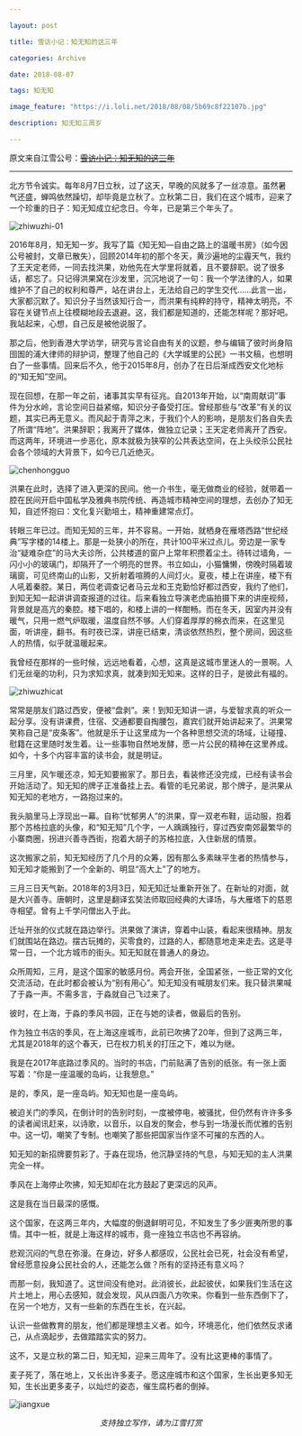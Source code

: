 ```yaml
---

layout: post

title: 雪访小记：知无知的这三年

categories: Archive

date: 2018-08-07

tags: 知无知

image_feature: "https://i.loli.net/2018/08/08/5b69c8f22107b.jpg"

description: 知无知三周岁

---
```


原文来自江雪公号：~~[雪访小记：知无知的这三年](https://mp.weixin.qq.com/s/g4_PUyiIsUzmWz779yQyZA)~~

---

北方节令诚实。每年8月7日立秋，过了这天，早晚的风就多了一丝凉意。虽然暑气还盛，蝉鸣依然躁切，却毕竟是立秋了。立秋第二日，我们在这个城市，迎来了一个珍重的日子：知无知成立纪念日。今年，已是第三个年头了。

![zhiwuzhi-01](https://i.loli.net/2018/08/08/5b69c8f22107b.jpg)

2016年8月，知无知一岁。我写了篇《知无知—自由之路上的温暖书房》（如今因公号被封，文章已散失），回顾2014年初的那个冬天，黄沙遍地的尘霾天气，我约了王天定老师，一同去找洪果，劝他先在大学里将就着，且不要辞职。说了很多话，都忘了。只记得洪果窝在沙发里，沉沉地说了一句：我一个学法律的人，如果维护不了自己的权利和尊严，站在讲台上，无法给自己的学生交代……此言一出，大家都沉默了。知识分子当然该知行合一，而洪果有纯粹的持守，精神太明亮，不容在关键节点上往模糊地段去退避。这，我们都是知道的，还能怎样呢？那好吧。我站起来，心想，自己反是被他说服了。

那之后，他到香港大学访学，研究与言论自由有关的议题，参与编辑了彼时尚身陷囹圄的浦大律师的辩护词，整理了他自己的《大学城里的公民》一书文稿，也想明白了一些事情。回来后不久，他于2015年8月，创办了在日后渐成西安文化地标的“知无知”空间。

现在回想，在那一年之前，诸事其实早有征兆。自2013年开始，以“南周献词”事件为分水岭，言论空间日益紧缩，知识分子备受打压。曾经那些与“改革”有关的议题，其实已再无意义。而风起于青萍之末，于我们个人的影响，是朋友们各自失去了所谓“阵地”。洪果辞职；我离开了媒体，做独立记录；王天定老师离开了西安。而这两年，环境进一步恶化，原本就极为狭窄的公共表达空间，在上头绞杀公民社会各个领域的大背景下，如今已几近绝灭。

![chenhongguo](https://i.loli.net/2018/08/08/5b69c90594cab.jpg)

洪果在此时，选择了进入更深的民间。他一介书生，毫无做商业的经验，就带着一腔在民间开启中国私学及雅典书院传统、再造城市精神空间的理想，去创办了知无知，自述怀抱曰：文化复兴勤培土，精神重建常点灯。

转眼三年已过。而知无知的三年，并不容易。一开始，就栖身在雁塔西路“世纪经典”写字楼的14楼上。那是一处狭小的所在，共计100平米过点儿。旁边是一家专治“疑难杂症”的马大夫诊所，公共楼道的窗户上常年积攒着尘土。待转过墙角，一闪小小的玻璃门，却隔开了一个明亮的世界。书立如山，小猫慵懒，傍晚时隔着玻璃窗，可见终南山的山影，又折射着喧腾的人间灯火。夏夜，楼上在讲座，楼下有人吼着秦腔。某日，两位老调查记者马云龙和王克勤恰好都过西安，我约了他们，到知无知一起讲讲调查报道的过往。后来看独立导演老虎庙拍摄下来的讲座视频，背景就是高亢的秦腔。楼下唱的，和楼上讲的一样酣畅。而在冬天，因室内并没有暖气，只用一燃气炉取暖，温度自然不够。人们穿着厚厚的棉衣而来，在这里见面，听讲座，翻书。有时夜已深，讲座已结束，清谈依然热烈，整个房间，因这些人的热情，似乎就温暖起来。

我曾经在那样的一些时候，远远地看着，心想，这真是这城市里迷人的一景啊。人们无丝毫的功利，只为求知求真，就凑到知无知来。这样的日子，是彼此有福的。

![zhiwuzhicat](https://i.loli.net/2018/08/08/5b69c9149240c.jpg)

常常是朋友们路过西安，便被“盘剥”。来！到知无知讲一讲，与爱智求真的听众一起分享。没有讲课费，住宿、交通都要自掏腰包，嘉宾们就开始讲起来了。洪果常笑称自己是“皮条客”。他就是乐于让这里成为一个各种思想交流的场域，让碰撞、慰籍在这里随时发生着。让一些事物自然地发酵，愿一片公民的精神在这里养成。如今，十多个内容丰富的读书会，就是明证。

三月里，风乍暖还凉，知无知要搬家了。那日去，看装修还没完成，已经有读书会开始活动了。知无知的牌子正准备挂上去。看管的毛兄弟说，那个牌子，是洪果从知无知的老地方，一路抱过来的。

我头脑里马上浮现出一幕。自称“忧郁男人”的洪果，穿一双老布鞋，运动服，抱着那个苏格拉底的头像，和“知无知”几个字，一人踽踽独行，穿过西安南郊最繁华的小寨商圈，拐进兴善寺西街，抱着大胡子的苏格拉底，入住新居的情景。

这次搬家之前，知无知经历了几个月的众筹，因有那么多素昧平生者的热情参与，知无知才能搬到了一个全新的、明显“高大上”了的地方。

三月三日天气新。2018年的3月3日，知无知迁址重新开张了。在新址的对面，就是大兴善寺。唐朝时，这里是翻译玄奘法师取回经典的大译场，与大雁塔下的慈恩寺相望。曾有上千学问僧出入于此。

迁址开张的仪式就在路边举行。洪果做了演讲，穿着中山装，看起来很精神。朋友们就围站在路边。摆古玩摊的，买零食的，过路的人，都随意地走来走去。这是寻常一日，一个北方城市的街头。知无知就在普通人的身边。

众所周知，三月，是这个国家的敏感月份。两会开张，全国紧张，一些正常的文化交流活动，在此时都会被认为“别有用心”。知无知没有喊朋友们来。我只替洪果喊了于淼一声。不需多言，于淼就自己飞过来了。

彼时，在上海，于淼的季风书园，正在与她的读者，做最后的告别。

作为独立书店的季风，在上海这座城市，此前已吹拂了20年，但到了这两三年，尤其是2018年的这个春天，已在权力机关的打压之下，难以为继。

我是在2017年底路过季风的。当时的书店，门前贴满了告别的纸张。有一张上面写着：“你是一座温暖的岛屿，让我憩息。”

是的，季风，是一座岛屿。知无知也是一座岛屿。

被迫关门的季风，在倒计时的告别时刻，一度被停电，被骚扰，但仍然有许许多多的读者闻讯赶来，以诗歌，以音乐，以自发的聚会，参与到一场漫长而优雅的告别中。这一切，嘲笑了专制。也嘲笑了那些把国家当作坚不可摧的东西的人。

知无知的新招牌要剪彩了。于淼在现场，他沉静坚持的气息，与知无知的主人洪果完全一样。

季风在上海停止吹拂，知无知却在北方鼓起了更深远的风声。

这是我在当日最深的感慨。

这个国家，在这两三年内，大幅度的倒退鲜明可见，不知发生了多少匪夷所思的事情。其中一桩，就是上海这样的城市，竟一座独立书店也不再容纳。

悲观沉闷的气息在弥漫。在身边，好多人都感叹，公民社会已死，社会没有希望，曾经愿意投身公民社会的人，还能怎么做？所有的坚持还有意义吗？

而那一刻，我知道了。这世间没有绝对。此消彼长，此起彼伏，如果我们生活在这片土地上，用心去感知，就会发现，风从四面八方吹来。你看到一些东西倒下了，在另一个地方，又有一些新的东西在生长，在兴起。

认识一些做教育的朋友，他们都是理想主义者。如今，环境恶化，他们依然反求诸己，从点滴起步，去做踏踏实实的努力。

这不，又是立秋的第二日，知无知，迎来三周年了。没有比这更棒的事情了。

麦子死了，落在地上，又长出许多麦子。愿这座城市和这个国家，生长出更多知无知，生长出更多麦子，以灿烂的姿态，催生腐朽者的倒掉。

![jiangxue](https://i.loli.net/2018/08/08/5b69c95406e2b.jpg)
*<center>支持独立写作，请为江雪打赏</center>*
